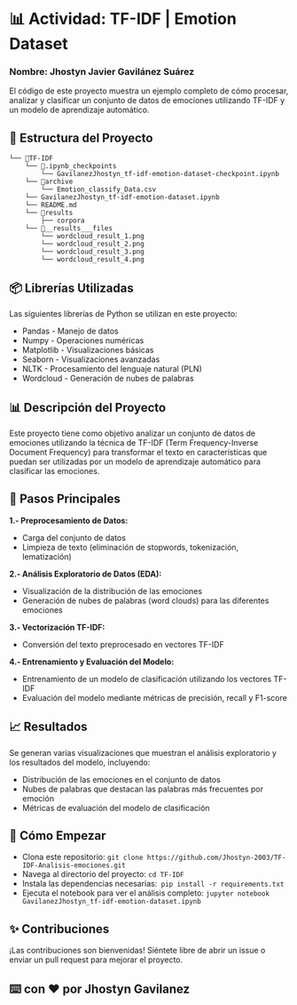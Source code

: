 # 📊 Actividad: TF-IDF | Emotion Dataset

### Nombre: Jhostyn Javier Gavilánez Suárez

El código de este proyecto muestra un ejemplo completo de cómo procesar, analizar y clasificar un conjunto de datos de emociones utilizando TF-IDF y un modelo de aprendizaje automático.

## 📁 Estructura del Proyecto

```
└── 📁TF-IDF
    └── 📁.ipynb_checkpoints
        └── GavilanezJhostyn_tf-idf-emotion-dataset-checkpoint.ipynb
    └── 📁archive
        └── Emotion_classify_Data.csv
    └── GavilanezJhostyn_tf-idf-emotion-dataset.ipynb
    └── README.md
    └── 📁results
        ├── corpora
    └── 📁__results___files
        └── wordcloud_result_1.png
        └── wordcloud_result_2.png
        └── wordcloud_result_3.png
        └── wordcloud_result_4.png
```

##  📦 Librerías Utilizadas
Las siguientes librerías de Python se utilizan en este proyecto:

* Pandas - Manejo de datos
* Numpy - Operaciones numéricas
* Matplotlib - Visualizaciones básicas
* Seaborn - Visualizaciones avanzadas
* NLTK - Procesamiento del lenguaje natural (PLN)
* Wordcloud - Generación de nubes de palabras


## 📊 Descripción del Proyecto
Este proyecto tiene como objetivo analizar un conjunto de datos de emociones utilizando la técnica de TF-IDF (Term Frequency-Inverse Document Frequency) para transformar el texto en características que puedan ser utilizadas por un modelo de aprendizaje automático para clasificar las emociones.

## 📝 Pasos Principales

**1.- Preprocesamiento de Datos:**

* Carga del conjunto de datos
* Limpieza de texto (eliminación de stopwords, tokenización, lematización)

**2.- Análisis Exploratorio de Datos (EDA):**
* Visualización de la distribución de las emociones
* Generación de nubes de palabras (word clouds) para las diferentes emociones

**3.- Vectorización TF-IDF:**
* Conversión del texto preprocesado en vectores TF-IDF

**4.- Entrenamiento y Evaluación del Modelo:**
* Entrenamiento de un modelo de clasificación utilizando los vectores TF-IDF
* Evaluación del modelo mediante métricas de precisión, recall y F1-score

## 📈 Resultados
Se generan varias visualizaciones que muestran el análisis exploratorio y los resultados del modelo, incluyendo:

* Distribución de las emociones en el conjunto de datos
* Nubes de palabras que destacan las palabras más frecuentes por emoción
* Métricas de evaluación del modelo de clasificación

## 🚀 Cómo Empezar

* Clona este repositorio: ```git clone https://github.com/Jhostyn-2003/TF-IDF-Analisis-emociones.git```
* Navega al directorio del proyecto: ```cd TF-IDF```
* Instala las dependencias necesarias:``` pip install -r requirements.txt```
* Ejecuta el notebook para ver el análisis completo: ```jupyter notebook GavilanezJhostyn_tf-idf-emotion-dataset.ipynb```

## ✨ Contribuciones
¡Las contribuciones son bienvenidas! Siéntete libre de abrir un issue o enviar un pull request para mejorar el proyecto.

## ⌨️ con ❤️ por Jhostyn Gavilanez 
